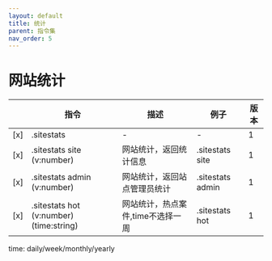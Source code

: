```yaml
---
layout: default
title: 统计
parent: 指令集
nav_order: 5
---
```


# 网站统计

|     | 指令                                   | 描述                  | 例子                    | 版本  |
|-----|--------------------------------------|---------------------|-----------------------|-----|
| [x] | .sitestats                           | -                   | -                     | 1   |
| [x] | .sitestats site (v:number)           | 网站统计，返回统计信息         | .sitestats site  | 1   |
| [x] | .sitestats admin (v:number)          | 网站统计，返回站点管理员统计      | .sitestats admin | 1   |
| [x] | .sitestats hot (v:number) (time:string) | 网站统计，热点案件,time不选择一周 | .sitestats hot   | 1   |

time: daily/week/monthly/yearly

